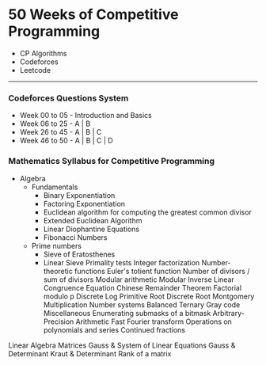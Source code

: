 # 50 Weeks of Competitive Programming

- CP Algorithms
- Codeforces
- Leetcode

---

### Codeforces Questions System

- Week 00 to 05 - Introduction and Basics 
- Week 06 to 25 - A | B
- Week 26 to 45 - A | B | C
- Week 46 to 50 - A | B | C | D

### Mathematics Syllabus for Competitive Programming 

- Algebra
  - Fundamentals
    - Binary Exponentiation
    - Factoring Exponentiation
    - Euclidean algorithm for computing the greatest common divisor
    - Extended Euclidean Algorithm
    - Linear Diophantine Equations
    - Fibonacci Numbers
  - Prime numbers
    - Sieve of Eratosthenes
    - Linear Sieve
Primality tests
Integer factorization
Number-theoretic functions
Euler's totient function
Number of divisors / sum of divisors
Modular arithmetic
Modular Inverse
Linear Congruence Equation
Chinese Remainder Theorem
Factorial modulo p
Discrete Log
Primitive Root
Discrete Root
Montgomery Multiplication
Number systems
Balanced Ternary
Gray code
Miscellaneous
Enumerating submasks of a bitmask
Arbitrary-Precision Arithmetic
Fast Fourier transform
Operations on polynomials and series
Continued fractions


Linear Algebra
Matrices
Gauss & System of Linear Equations
Gauss & Determinant
Kraut & Determinant
Rank of a matrix
